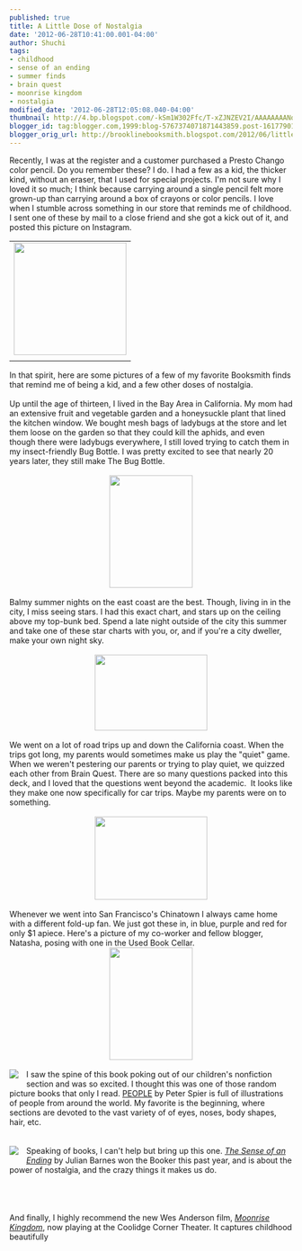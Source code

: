 ```yaml
---
published: true
title: A Little Dose of Nostalgia
date: '2012-06-28T10:41:00.001-04:00'
author: Shuchi
tags:
- childhood
- sense of an ending
- summer finds
- brain quest
- moonrise kingdom
- nostalgia
modified_date: '2012-06-28T12:05:08.040-04:00'
thumbnail: http://4.bp.blogspot.com/-kSm1W302Ffc/T-xZJNZEV2I/AAAAAAAANqw/wQrrsypAgjo/s72-c/presto+chango.jpg
blogger_id: tag:blogger.com,1999:blog-5767374071871443859.post-1617790179824582636
blogger_orig_url: http://brooklinebooksmith.blogspot.com/2012/06/little-dose-of-nostalgia.html
---
```


<div dir="ltr" style="text-align: left;" trbidi="on">Recently, I was at the register and a customer purchased a Presto Chango color pencil. Do you remember these? I do. I had a few as a kid, the thicker kind, without an eraser, that I used for special projects. I'm not sure why I loved it so much; I think because carrying around a single pencil felt more grown-up than carrying around a box of crayons or color pencils. I love when I stumble across something in our store that reminds me of childhood. I sent one of these by mail to a close friend and she got a kick out of it, and posted this picture on Instagram.<br /><table align="center" cellpadding="0" cellspacing="0" class="tr-caption-container" style="margin-left: auto; margin-right: auto; text-align: center;"><tbody><tr><td style="text-align: center;"><a href="http://4.bp.blogspot.com/-kSm1W302Ffc/T-xZJNZEV2I/AAAAAAAANqw/wQrrsypAgjo/s1600/presto+chango.jpg" imageanchor="1" style="margin-left: auto; margin-right: auto;"><img border="0" height="200" src="http://4.bp.blogspot.com/-kSm1W302Ffc/T-xZJNZEV2I/AAAAAAAANqw/wQrrsypAgjo/s200/presto+chango.jpg" vca="true" width="200" /></a></td></tr><tr><td class="tr-caption" style="text-align: center;"></td></tr></tbody></table>In that spirit, here are some pictures of a&nbsp;few of my favorite Booksmith finds that remind me of being a kid, and a few other doses of nostalgia. <br /><br />Up until the age of thirteen, I lived in the Bay Area in California. My mom had an extensive fruit and vegetable garden and a honeysuckle plant that lined the kitchen window. We bought mesh bags of ladybugs at the store and let them loose on the garden so that they could kill the aphids, and even though there were ladybugs everywhere, I still loved trying to catch them in my insect-friendly Bug Bottle.&nbsp;I was pretty excited to see that nearly 20 years later, they still make&nbsp;The Bug Bottle.<br /><br /><div class="separator" style="clear: both; text-align: center;"></div><div class="separator" style="clear: both; text-align: center;"></div><div class="separator" style="clear: both; text-align: center;"><a href="http://1.bp.blogspot.com/-0WMIkc-AFek/T-xlDdgqC7I/AAAAAAAANrg/4hxnL7yqeOw/s1600/the+bug+bottle.jpg" imageanchor="1" style="margin-left: 1em; margin-right: 1em;"><img border="0" height="200" src="http://1.bp.blogspot.com/-0WMIkc-AFek/T-xlDdgqC7I/AAAAAAAANrg/4hxnL7yqeOw/s200/the+bug+bottle.jpg" vca="true" width="148" /></a></div><br />Balmy summer nights on the east coast are the best. Though, living in in the city, I miss seeing stars. I had this exact chart, and stars up on the ceiling above my top-bunk bed. Spend a late night outside of the city this summer and take one of these star charts with you, or, and if you're a city dweller, make your own night sky.<br /><br /><div class="separator" style="clear: both; text-align: center;"><a href="http://1.bp.blogspot.com/-mvL6Tee1N_Q/T-xlfXgrxOI/AAAAAAAANro/m1XJdwdkgBE/s1600/stars.JPG" imageanchor="1" style="margin-left: 1em; margin-right: 1em;"><img border="0" height="135" src="http://1.bp.blogspot.com/-mvL6Tee1N_Q/T-xlfXgrxOI/AAAAAAAANro/m1XJdwdkgBE/s200/stars.JPG" vca="true" width="200" /></a></div><br />We went on a lot of road trips up and down the California coast. When the trips got long, my parents would sometimes make us play the "quiet" game. When we weren't pestering our parents or trying to play quiet, we quizzed each other from Brain Quest.&nbsp;There are so&nbsp;many questions packed into this deck, and I loved that&nbsp;the questions went beyond the academic.&nbsp;&nbsp;It looks like they make one now specifically for car trips. Maybe my parents were on to something.<br /><br /><div class="separator" style="clear: both; text-align: center;"><a href="http://2.bp.blogspot.com/-E6BI4B6JH5A/T-xofsxQGII/AAAAAAAANr4/ikl_3lLMp5I/s1600/brain+quest.JPG" imageanchor="1" style="margin-left: 1em; margin-right: 1em;"><img border="0" height="148" src="http://2.bp.blogspot.com/-E6BI4B6JH5A/T-xofsxQGII/AAAAAAAANr4/ikl_3lLMp5I/s200/brain+quest.JPG" vca="true" width="200" /></a></div><br />Whenever we went into San Francisco's Chinatown I always came home with a different fold-up fan. We just got these in, in blue, purple and red for only $1 apiece. Here's a picture of my co-worker and fellow blogger, Natasha, posing with one in the Used Book Cellar.<br /><div class="separator" style="clear: both; text-align: center;"><a href="http://3.bp.blogspot.com/-FjmB2NUF3Hc/T-xpY0RMwKI/AAAAAAAANsA/_cyFVXaVjJA/s1600/paper+fan.JPG" imageanchor="1" style="margin-left: 1em; margin-right: 1em;"><img border="0" height="200" src="http://3.bp.blogspot.com/-FjmB2NUF3Hc/T-xpY0RMwKI/AAAAAAAANsA/_cyFVXaVjJA/s200/paper+fan.JPG" vca="true" width="148" /></a></div><br /><div style="border-bottom: medium none; border-left: medium none; border-right: medium none; border-top: medium none;"><a href="http://2.bp.blogspot.com/-wFLPyumkANg/T-xrfWeqcTI/AAAAAAAANsM/3VX9u6Xw4fA/s1600/people+peter+spier.jpg" imageanchor="1" style="clear: left; cssfloat: left; float: left; margin-bottom: 1em; margin-right: 1em;"><img border="0" src="http://2.bp.blogspot.com/-wFLPyumkANg/T-xrfWeqcTI/AAAAAAAANsM/3VX9u6Xw4fA/s1600/people+peter+spier.jpg" vca="true" /></a>I saw the spine of this book poking out of our children's nonfiction section and was so excited. I thought this was one of those random picture books that only I read. <a href="http://www.brooklinebooksmith-shop.com/book/9780385244695" target="_blank">PEOPLE</a> by Peter Spier is full of illustrations of people from around the world. My favorite is the beginning, where sections are devoted to the vast variety of of eyes, noses, body shapes, hair, etc.&nbsp;</div><br /><div style="border-bottom: medium none; border-left: medium none; border-right: medium none; border-top: medium none;"><br /></div><div style="border-bottom: medium none; border-left: medium none; border-right: medium none; border-top: medium none;"><a href="http://2.bp.blogspot.com/-qXZEj4LwiKw/T-xsCP-on8I/AAAAAAAANsU/CR7fcdvEamU/s1600/sense+of+an+ending.jpg" imageanchor="1" style="clear: left; cssfloat: left; float: left; margin-bottom: 1em; margin-right: 1em;"><img border="0" src="http://2.bp.blogspot.com/-qXZEj4LwiKw/T-xsCP-on8I/AAAAAAAANsU/CR7fcdvEamU/s1600/sense+of+an+ending.jpg" vca="true" /></a></div><div style="border-bottom: medium none; border-left: medium none; border-right: medium none; border-top: medium none;">Speaking of books, I can't help but bring up this one. <em><a href="http://www.brooklinebooksmith-shop.com/book/%5Bmodel%5D-197" target="_blank">The Sense of an Ending</a></em> by Julian Barnes won the Booker this past year, and is about the power of nostalgia, and the crazy things it makes us do.</div><div style="border-bottom: medium none; border-left: medium none; border-right: medium none; border-top: medium none;"><br /></div><div style="border-bottom: medium none; border-left: medium none; border-right: medium none; border-top: medium none;"><br /></div><div style="border-bottom: medium none; border-left: medium none; border-right: medium none; border-top: medium none;"><br /></div><div style="border-bottom: medium none; border-left: medium none; border-right: medium none; border-top: medium none;"><br /></div><div style="border-bottom: medium none; border-left: medium none; border-right: medium none; border-top: medium none;">And finally, I highly recommend the new Wes Anderson film, <a href="http://www.coolidge.org/content/moonrise-kingdom" target="_blank"><em>Moonrise Kingdom</em></a>, now playing at the Coolidge Corner Theater. It captures childhood beautifully</div></div>